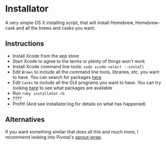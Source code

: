 Installator
===========

A very simple OS X installing script, that will install Homebrew, Homebrew-cask and all the brews and casks you want.

Instructions
------------

* Install Xcode from the app store
* Start Xcode to agree to the terms or plenty of things won't work
* Install Xcode command line tools: `sudo xcode-select --install`
* Edit `Brews` to include all the command line tools, libraries, etc. you want to have. You can search for packages [here](http://braumeister.org)
* Edit `Casks` to include all the GUI programs you want to have. You can try looking [here](https://github.com/phinze/homebrew-cask/tree/master/Casks) to see what packages are available
* Run `ruby installator.rb`
* ????
* Profit! (And see installator.log for details on what has happened)

Alternatives
------------

If you want something similar that does all this and much more, I recommend looking into Pivotal's [sprout-wrap](https://github.com/pivotal-sprout/sprout-wrap).